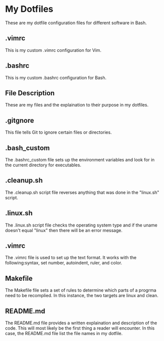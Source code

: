 # My Dotfiles
These are my dotfile configuration files for different software in Bash.
## .vimrc
This is my custom .vimrc configuration for Vim.
## .bashrc
This is my custom .bashrc configuration for Bash.

## File Description
These are my files and the explaination to their purpose in my dotfiles.
## .gitgnore
This file tells Git to ignore certain files or directories.
## .bash_custom
The .bashrc_custom file sets up the environment variables and look for in the current directory for executables.
## .cleanup.sh
The .cleanup.sh script file reverses anything that was done in the "linux.sh" script.
## .linux.sh
The .linux.sh script file checks the operating system type and if the uname doesn't equal "linux" then there will be an error message.
## .vimrc
The .vimrc file is used to set up the text format. It works with the following:syntax, set number, autoindent, ruler, and color.
## Makefile
The Makefile file sets a set of rules to determine which parts of a progrma need to be recomplied. In this instance, the two targets are linux and clean.
## README.md
The README.md file provides a written explaination and description of the code. This will most likely be the first thing a reader will encounter. In this case, the README.md file list the file names in my dotfile.
